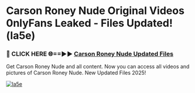 # Carson Roney Nude Original Videos 0nlyFans Leaked - Files Updated! (la5e)

<h3>🔴 CLICK HERE 🌐==►► <a href="https://tinyurl.com/yrmya6cz" rel="nofollow">Carson Roney Nude Updated Files</a></h3>

Get Carson Roney Nude and all content. Now you can access all videos and pictures of Carson Roney Nude. New Updated Files 2025!

[![la5e](https://i.imgur.com/FMdXYCs.gif)](https://tinyurl.com/yrmya6cz)
